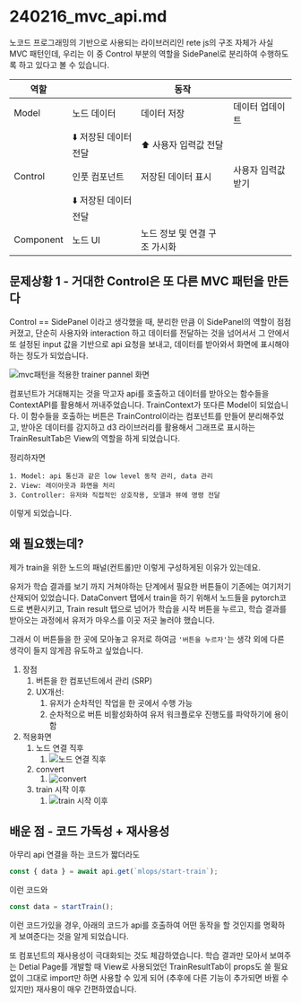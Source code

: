 # 240216\_mvc\_api.md

노코드 프로그래밍의 기반으로 사용되는 라이브러리인 rete js의 구조 자체가 사실 MVC 패턴인데, 우리는 이 중 Control 부분의 역할을 SidePanel로 분리하여 수행하도록 하고 있다고 볼 수 있습니다.

| 역할        |               | 동작                |            |
| --------- | ------------- | ----------------- | ---------- |
| Model     | 노드 데이터        | 데이터 저장            | 데이터 업데이트   |
|           | ⬇️ 저장된 데이터 전달 | ⬆️ 사용자 입력값 전달     |            |
| Control   | 인풋 컴포넌트       | 저장된 데이터 표시        | 사용자 입력값 받기 |
|           | ⬇️ 저장된 데이터 전달 |                   |            |
| Component | 노드 UI         | 노드 정보 및 연결 구조 가시화 |            |

## 문제상황 1 - 거대한 Control은 또 다른 MVC 패턴을 만든다

Control == SidePanel 이라고 생각했을 때, 분리한 만큼 이 SidePanel의 역할이 점점 커졌고, 단순히 사용자와 interaction 하고 데이터를 전달하는 것을 넘어서서 그 안에서 또 설정된 input 값을 기반으로 api 요청을 보내고, 데이터를 받아와서 화면에 표시해야 하는 정도가 되었습니다.

![mvc패턴을 적용한 trainer pannel 화면](../../99\_images/mvc\_trainer.png)

컴포넌트가 거대해지는 것을 막고자 api를 호출하고 데이터를 받아오는 함수들을 ContextAPI를 활용해서 꺼내주었습니다. TrainContext가 또다른 Model이 되었습니다. 이 함수들을 호출하는 버튼은 TrainControl이라는 컴포넌트를 만들어 분리해주었고, 받아온 데이터를 감지하고 d3 라이브러리를 활용해서 그래프로 표시하는 TrainResultTab은 View의 역할을 하게 되었습니다.

정리하자면

```
1. Model: api 통신과 같은 low level 동작 관리, data 관리
2. View: 레이아웃과 화면을 처리
3. Controller: 유저와 직접적인 상호작용, 모델과 뷰에 명령 전달
```

이렇게 되었습니다.

## 왜 필요했는데?

제가 train을 위한 노드의 패널(컨트롤)만 이렇게 구성하게된 이유가 있는데요.

유저가 학습 결과를 보기 까지 거쳐야하는 단계에서 필요한 버튼들이 기존에는 여기저기 산재되어 있었습니다. DataConvert 탭에서 train을 하기 위해서 노드들을 pytorch코드로 변환시키고, Train result 탭으로 넘어가 학습을 시작 버튼을 누르고, 학습 결과를 받아오는 과정에서 유저가 마우스를 이곳 저곳 눌러야 했습니다.

그래서 이 버튼들을 한 곳에 모아놓고 유저로 하여금 `'버튼을 누르자'`는 생각 외에 다른 생각이 들지 않게끔 유도하고 싶었습니다.

1. 장점
   1. 버튼을 한 컴포넌트에서 관리 (SRP)
   2. UX개선:
      1. 유저가 순차적인 작업을 한 곳에서 수행 가능
      2. 순차적으로 버튼 비활성화하여 유저 워크플로우 진행도를 파악하기에 용이함
2. 적용화면
   1. 노드 연결 직후
      1. ![노드 연결 직후](../../99\_images/mvc\_trainer\_01.png)
   2. convert
      1. ![convert](../../99\_images/mvc\_trainer\_02.png)
   3. train 시작 이후
      1. ![train 시작 이후](../../99\_images/mvc\_trainer\_03.png)

## 배운 점 - 코드 가독성 + 재사용성

아무리 api 연결을 하는 코드가 짧더라도

```jsx
const { data } = await api.get(`mlops/start-train`);
```

이런 코드와

```jsx
const data = startTrain();
```

이런 코드가있을 경우, 아래의 코드가 api를 호출하여 어떤 동작을 할 것인지를 명확하게 보여준다는 것을 알게  되었습니다.

또 컴포넌트의 재사용성이 극대화되는 것도 체감하였습니다. 학습 결과만 모아서 보여주는 Detial Page를 개발할 때 View로 사용되었던 TrainResultTab이 props도 쓸 필요 없이 그대로 import만 하면 사용할 수 있게 되어 (추후에 다른 기능이 추가되면 바뀔 수 있지만) 재사용이 매우 간편하였습니다.
